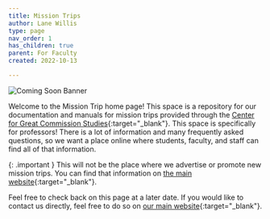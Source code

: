 ```yaml
---
title: Mission Trips
author: Lane Willis
type: page
nav_order: 1
has_children: true
parent: For Faculty
created: 2022-10-13

---
```


![Coming Soon Banner](https://i.imgur.com/pxK8WAn.png)


Welcome to the Mission Trip home page! This space is a repository for our documentation and manuals for mission trips provided through the [Center for Great Commission Studies](https://thecgcs.org){:target="_blank"}. This space is specifically for professors! There is a lot of information and many frequently asked questions, so we want a place online where students, faculty, and staff can find all of that information. 

{: .important }
This will not be the place where we advertise or promote new mission trips. You can find that information on [the main website](https://thecgcs.org/trips){:target="_blank"}.

Feel free to check back on this page at a later date. If you would like to contact us directly, feel free to do so on [our main website](https://thecgcs.org/contact/){:target="_blank"}.

